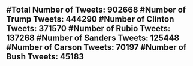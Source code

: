 #Total Number of Tweets: 902668 
#Number of Trump Tweets: 444290
#Number of Clinton Tweets: 371570
#Number of Rubio Tweets: 137268
#Number of Sanders Tweets: 125448
#Number of Carson Tweets: 70197
#Number of Bush Tweets: 45183
---
